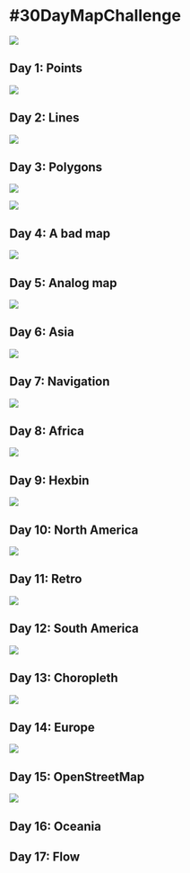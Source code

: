 
# #30DayMapChallenge

![](https://raw.githubusercontent.com/tjukanovt/30DayMapChallenge/main/images/flyers/30dmc-2023.png)


## Day 1: Points

![](day1.png)


## Day 2: Lines

![](day2.png)

## Day 3: Polygons

![](day3.png)

![](day3_2.png)

## Day 4: A bad map

![](day4.png)

## Day 5: Analog map

![](day5.jpeg)

## Day 6: Asia

![](day6.png)

## Day 7: Navigation

![](day7.png)

## Day 8: Africa

![](day8.png)

## Day 9: Hexbin

![](day9.png)

## Day 10: North America

![](10.3.png)

## Day 11: Retro

![](day11g.png)

## Day 12: South America

![](day12.png)

## Day 13: Choropleth

![](day13.png)

## Day 14: Europe

![](day14.png)

## Day 15: OpenStreetMap

![](day15.png)

## Day 16: Oceania

## Day 17: Flow